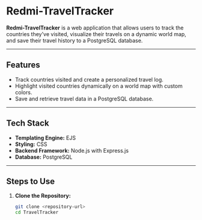 # Redmi-TravelTracker

**Redmi-TravelTracker** is a web application that allows users to track the countries they've visited, visualize their travels on a dynamic world map, and save their travel history to a PostgreSQL database.

---

## Features
- Track countries visited and create a personalized travel log.
- Highlight visited countries dynamically on a world map with custom colors.
- Save and retrieve travel data in a PostgreSQL database.

---

## Tech Stack
- **Templating Engine:** EJS
- **Styling:** CSS
- **Backend Framework:** Node.js with Express.js
- **Database:** PostgreSQL

---

## Steps to Use
1. **Clone the Repository:**
   ```bash
   git clone <repository-url>
   cd TravelTracker
